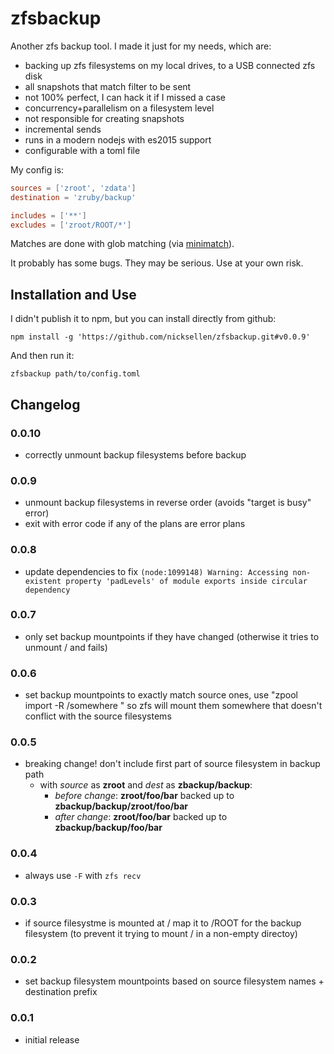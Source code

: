 # zfsbackup

Another zfs backup tool. I made it just for my needs, which are:

* backing up zfs filesystems on my local drives, to a USB connected zfs disk
* all snapshots that match filter to be sent
* not 100% perfect, I can hack it if I missed a case
* concurrency+parallelism on a filesystem level
* not responsible for creating snapshots
* incremental sends
* runs in a modern nodejs with es2015 support
* configurable with a toml file

My config is:

```toml
sources = ['zroot', 'zdata']
destination = 'zruby/backup'

includes = ['**']
excludes = ['zroot/ROOT/*']
```

Matches are done with glob matching (via [minimatch](https://github.com/isaacs/minimatch)).

It probably has some bugs. They may be serious. Use at your own risk.

## Installation and Use

I didn't publish it to npm, but you can install directly from github:

```
npm install -g 'https://github.com/nicksellen/zfsbackup.git#v0.0.9'
```

And then run it:
```
zfsbackup path/to/config.toml
```

## Changelog

### 0.0.10

* correctly unmount backup filesystems before backup

### 0.0.9

* unmount backup filesystems in reverse order (avoids "target is busy" error)
* exit with error code if any of the plans are error plans

### 0.0.8

* update dependencies to fix `(node:1099148) Warning: Accessing non-existent property 'padLevels' of module exports inside circular dependency`

### 0.0.7

* only set backup mountpoints if they have changed (otherwise it tries to unmount / and fails)

### 0.0.6

* set backup mountpoints to exactly match source ones, use "zpool import -R /somewhere <backupzpool>"
  so zfs will mount them somewhere that doesn't conflict with the source filesystems

### 0.0.5

* breaking change! don't include first part of source filesystem in backup path
    * with _source_ as **zroot** and _dest_ as **zbackup/backup**:
        * _before change_: **zroot/foo/bar** backed up to **zbackup/backup/zroot/foo/bar**
        * _after change_: **zroot/foo/bar** backed up to **zbackup/backup/foo/bar**

### 0.0.4

* always use `-F` with `zfs recv`

### 0.0.3

* if source filesystme is mounted at / map it to /ROOT for the backup filesystem
  (to prevent it trying to mount / in a non-empty directoy)

### 0.0.2

* set backup filesystem mountpoints based on source filesystem names + destination prefix

### 0.0.1

* initial release
